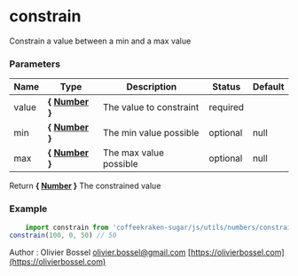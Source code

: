 # constrain

Constrain a value between a min and a max value


### Parameters
Name  |  Type  |  Description  |  Status  |  Default
------------  |  ------------  |  ------------  |  ------------  |  ------------
value  |  **{ [Number](https://developer.mozilla.org/fr/docs/Web/JavaScript/Reference/Objets_globaux/Number) }**  |  The value to constraint  |  required  |
min  |  **{ [Number](https://developer.mozilla.org/fr/docs/Web/JavaScript/Reference/Objets_globaux/Number) }**  |  The min value possible  |  optional  |  null
max  |  **{ [Number](https://developer.mozilla.org/fr/docs/Web/JavaScript/Reference/Objets_globaux/Number) }**  |  The max value possible  |  optional  |  null

Return **{ [Number](https://developer.mozilla.org/fr/docs/Web/JavaScript/Reference/Objets_globaux/Number) }** The constrained value

### Example
```js
	import constrain from 'coffeekraken-sugar/js/utils/numbers/constrain'
constrain(100, 0, 50) // 50
```
Author : Olivier Bossel [olivier.bossel@gmail.com](mailto:olivier.bossel@gmail.com) [https://olivierbossel.com](https://olivierbossel.com)